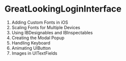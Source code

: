 # GreatLookingLoginInterface
1. Adding Custom Fonts in iOS 
2. Scaling Fonts for Multiple Devices   
3. Using IBDesignables and IBInspectables
4. Creating the Modal Popup
5. Handling Keyboard
6. Animating UIButton
7. Images in UITextFields
